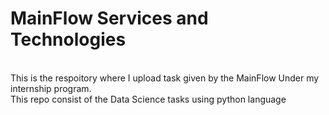 # MainFlow Services and Technologies
<br>
This is the respoitory where I upload task given by the MainFlow Under my internship program.
<br>
This repo consist of the Data Science tasks using python language 
